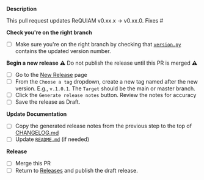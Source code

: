 <!-- Fields in **bold** are REQUIRED, fields in *italics* are OPTIONAL. -->

**Description**
<!-- Do not push the release tag until this PR is merged -->
This pull request updates ReQUIAM v0.xx.x -> v0.xx.0. Fixes #<insert associated issue number>

**Check you're on the right branch**
- [ ] Make sure you're on the right branch by checking that [`version.py`](../../../../blob/master/setup.py) contains the updated version number.

**Begin a new release**
:warning: Do not publish the release until this PR is merged :warning:
- [ ] Go to the [New Release](../../../../releases/new) page
- [ ] From the `Choose a tag` dropdown, create a new tag named after the new version. E.g., `v.1.0.1`. The `Target` should be the main or master branch.
- [ ] Click the `Generate release notes` button. Review the notes for accuracy
- [ ] Save the release as Draft.

**Update Documentation**
- [ ] Copy the generated release notes from the previous step to the top of [CHANGELOG.md](../../../../blob/main/CHANGELOG.md)
- [ ] Update [`README.md`](../../../../blob/master/README.md) (if needed)

**Release**
- [ ] Merge this PR
- [ ] Return to [Releases](../../../../releases) and publish the draft release.

